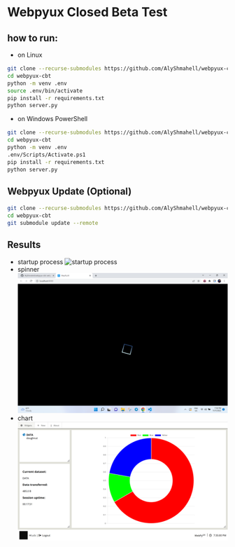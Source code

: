 
# Webpyux Closed Beta Test

## how to run:
- on Linux
```bash
git clone --recurse-submodules https://github.com/AlyShmahell/webpyux-cbt
cd webpyux-cbt
python -m venv .env
source .env/bin/activate
pip install -r requirements.txt
python server.py
```
- on Windows PowerShell
```bash
git clone --recurse-submodules https://github.com/AlyShmahell/webpyux-cbt
cd webpyux-cbt
python -m venv .env
.env/Scripts/Activate.ps1
pip install -r requirements.txt
python server.py
```
## Webpyux Update (Optional)
```bash
git clone --recurse-submodules https://github.com/AlyShmahell/webpyux-cbt
cd webpyux-cbt
git submodule update --remote
```
## Results
- startup process
![startup process](results/startup.gif)
- spinner
![spinner](results/spinner.png)
- chart
![chart](results/chart-1.png)